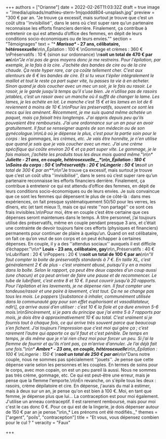 +++
authors = ["Orianne"]
date = 2022-02-26T11:03:32Z
draft = true
image = "/media/uploads/mathieu-stern-1mjqoddd804-unsplash.jpg"
preview = "300 € par an. \"Je trouve ça excessif, mais surtout je trouve que c’est un coût ultra ''invisibilisé'', dans le sens où c’est super rare qu’un partenaire reconnaisse les efforts financiers derrière. Finalement, ça contribue à entretenir ce qui est attendu d’office des femmes, en dépit de leurs conditions socio-économiques ou de leurs envies.\""
section = "Témoignages"
text = "* ___Marissa*_ - 27 ans, célibataire, hétérosexuelle__\n\n_Épilation : 100 €  \nGommage et crèmes : 360 €  \nPréservatifs : 10 € (sinon sur ordonnance)  \n**soit un total de 470 € par an**_\n\n\"Je n’ai pas de gros moyens donc je me restreins. Pour l'épilation, par exemple, je la fais à la cire. J’achète des bandes de cire ou de la cire chaude. Ça reste hyper rare, car ça coûte tellement cher. C’est aux alentours de 6 € les bandes de cire. Et si tu veux t'épiler intégralement le maillot et tout le reste ça part super vite, tu passes ta vie à en acheter. Sinon quand je dois coucher avec un mec un soir, je le fais au rasoir. Le rasoir, je le garde jusqu'à temps qu’il s’use bien. Je n’utilise pas de rasoirs jetables, c’est un rasoir avec un manche où il suffit de changer la lame. Les lames, je les achète en lot. Le manche c’est 15 € et les lames en lot de 6 reviennent à moins de 10 €.\n\nPour les préservatifs, souvent ce sont les mecs qui les amènent. Récemment, je me suis quand même achetée un paquet, mais ça faisait très longtemps. J'ai appris depuis peu qu'ils pouvaient être remboursés. J’ai une ordonnance sur un an pour en avoir gratuitement. Il faut se renseigner auprès de son médecin ou de son gynécologue.\n\nLà où je dépense le plus, c’est pour la partie soin pour le corps : les gommages, les crèmes, etc. Je vais être honnête, je n'en utilise que quand je sais que je vais coucher avec un mec. J’ai une crème spécifique qui coûte environ 20 € et ça part super vite. Le gommage, je le fais maison, j’achète les produits tous les deux mois quand même.\"\n\n* **_Juliette_ - 21 ans, en couple, hétérosexuelle__*\n\n_Épilation : 180 €  \nSoins du corps : 50 €  \nPréservatifs : 20 €  \nLingerie : 50 €  \n**soit un total de 300 € par an**_\n\n\"Je trouve ça excessif, mais surtout je trouve que c’est un coût ultra ''invisibilisé'', dans le sens où c’est super rare qu’un partenaire reconnaisse les efforts financiers derrière. Finalement, ça contribue à entretenir ce qui est attendu d’office des femmes, en dépit de leurs conditions socio-économiques ou de leurs envies. Je suis convaincue que ce sont les femmes qui dépensent le plus de ce côté-là : dans mes expériences, on fait presque systématiquement 50/50 pour les verres, les dîners, etc (et tant mieux !), mais ce qui reste ''non partagé'' ce sont ces frais invisibles.\n\nPour moi, être en couple c’est être certaine que ces dépenses seront maintenues dans le temps. À titre personnel, j’ai toujours utilisé des préservatifs, même en couple pendant presque 3 ans, et c’était une contrainte de devoir toujours faire ces efforts (physiques et financiers) permanents pour continuer de plaire à quelqu’un. Quand on est célibataire, on fait ce qu’on veut de son corps et on peut échapper à certaines dépenses. En couple, il y a des ''attendus sociaux'' auxquels il est difficile d’échapper.\"\n\n* **Louis - 23 ans, célibataire, gay**\n\n_Préservatifs : 40 €  \nLubrifiant : 20 €  \nPoppers : 20 €  \n**soit un total de 100 € par an**_\n\n\"Il faut compter la boite de préservatifs standards à 7 €. En taille XL, c’est généralement 2 € de plus - c’est vraiment abusé, puisqu’il y en a moins dans la boîte. Selon le rapport, ça peut être deux capotes d’un coup aussi (une chacun) et ça peut arriver de faire une pause et de recommencer. Le tube de lubrifiant, c’est entre 8 et 10 €. Il peut couvrir jusqu'à 20 rapports. Pour l'épilation et les lavements, je ne dépense rien. Il faut compter une tondeuse/rasoir et une poire à lavement, c’est tout. Ça ne se change pas tous les mois. Le poppers _\\[substance à inhaler, communément utilisée dans la communauté gay pour son effet euphorisant et vasodilatateur, ndlr\\]_, ça arrive aussi d’en utiliser : c’est 10 € la fiole et ça dure environ 5-6 mois.\n\nSincèrement, si je pars du principe que j’ai entre 5 à 7 rapports par mois, je dois être à approximativement 10 € au total. C’est vraiment si je fournis tout à chaque fois, ce qui arrive très souvent parce que beaucoup s’en fichent. J’ai toujours l’impression que c’est moi qui gère ça ; c’est rarement l’autre qui apporte ce qu’il faut et c’est pénible. De temps en temps, je dis même que je n'ai rien chez moi pour forcer un peu. Si j’ai la flemme de fournir et qu’ils n’ont pas, ça m’arrive d’annuler. Je l’ai déjà fait une fois.\"\n\n* ___Ambre*_ - 23 ans, en couple, hétérosexuelle__\n\n_Épilation : 100 €  \nLingerie : 150 €  \n**soit un total de 250 € par an**_\n\n\"Dans notre couple, nous ne sommes pas spécialement ''jouets''. Je pense que cette dépense varie selon les personnes et les couples. En termes de soins pour le corps, avec mon copain, on est un peu pareil là aussi. Nous ne sommes pas très crème, gommage, etc. Ce qui est peut-être une erreur, mais je pense que la flemme l'emporte.\n\nEn revanche, on s'épile tous les deux : rasoirs, crème dépilatoire et cire. En dépense, j'aurais du mal à estimer, mais à deux sur un an, je pense qu'on est bien à 100 €. Moi, en tant que femme, je dépense plus que lui... La contraception est pour moi également. J'utilise un anneau contraceptif. Il est rarement remboursé, mais pour moi c'est le cas donc 0 €. Pour ce qui est de la lingerie, je dois dépenser autour de 150 € par an je pense.\"\n\n_* Les prénoms ont été modifiés._"
themes = ["argent", "poils", "contraception"]
title = "Et vous, vous dépensez combien pour le cul ? "
veracity = "Faux"

+++
